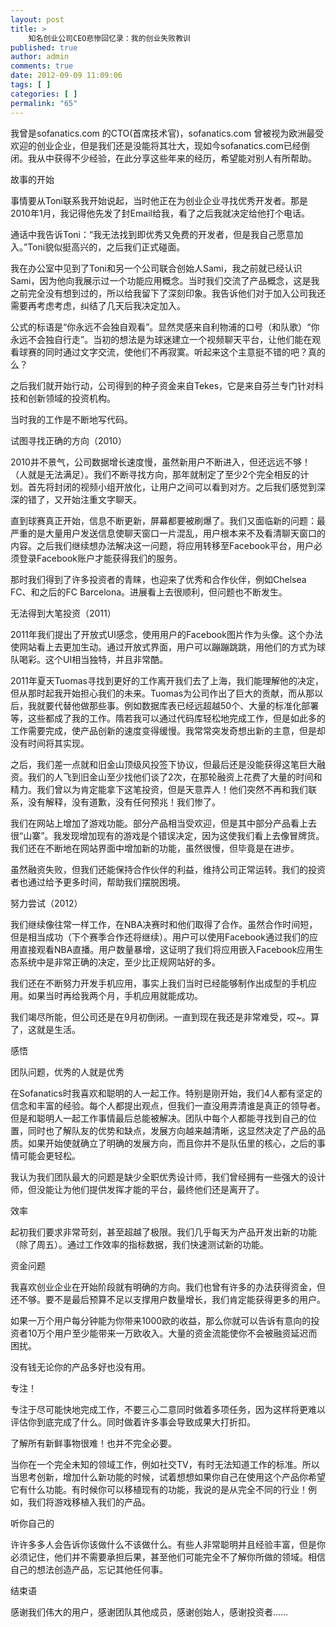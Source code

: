 ```yaml
---
layout: post
title: >
    知名创业公司CEO悲惨回忆录：我的创业失败教训
published: true
author: admin
comments: true
date: 2012-09-09 11:09:06
tags: [ ]
categories: [ ]
permalink: "65"
---
```


  我曾是sofanatics.com 的CTO(首席技术官)，sofanatics.com 曾被视为欧洲最受欢迎的创业企业，但是我们还是没能将其壮大，现如今sofanatics.com已经倒闭。我从中获得不少经验，在此分享这些年来的经历，希望能对别人有所帮助。



  故事的开始



  事情要从Toni联系我开始说起，当时他正在为创业企业寻找优秀开发者。那是2010年1月，我记得他先发了封Email给我，看了之后我就决定给他打个电话。



  



  通话中我告诉Toni：&ldquo;我无法找到即优秀又免费的开发者，但是我自己愿意加入。&rdquo;Toni貌似挺高兴的，之后我们正式碰面。



  我在办公室中见到了Toni和另一个公司联合创始人Sami，我之前就已经认识Sami，因为他向我展示过一个功能应用概念。当时我们交流了产品概念，这是我之前完全没有想到过的，所以给我留下了深刻印象。我告诉他们对于加入公司我还需要再考虑考虑，纠结了几天后我决定加入。



  公式的标语是&ldquo;你永远不会独自观看&rdquo;。显然灵感来自利物浦的口号（和队歌）&ldquo;你永远不会独自行走&rdquo;。当初的想法是为球迷建立一个视频聊天平台，让他们能在观看球赛的同时通过文字交流，使他们不再寂寞。听起来这个主意挺不错的吧？真的么？



  之后我们就开始行动，公司得到的种子资金来自Tekes，它是来自芬兰专门针对科技和创新领域的投资机构。



  当时我的工作是不断地写代码。



  试图寻找正确的方向（2010）



  2010并不景气，公司数据增长速度慢，虽然新用户不断进入，但还远远不够！（人就是无法满足）。我们不断寻找方向，那年就制定了至少2个完全相反的计划。首先将封闭的视频小组开放化，让用户之间可以看到对方。之后我们感觉到深深的错了，又开始注重文字聊天。



  直到球赛真正开始，信息不断更新，屏幕都要被刷爆了。我们又面临新的问题：最严重的是大量用户发送信息使聊天窗口一片混乱，用户根本来不及看清聊天窗口的内容。之后我们继续想办法解决这一问题，将应用转移至Facebook平台，用户必须登录Facebook账户才能获得我们的服务。



  那时我们得到了许多投资者的青睐，也迎来了优秀和合作伙伴，例如Chelsea FC、和之后的FC Barcelona。进展看上去很顺利，但问题也不断发生。



  无法得到大笔投资（2011）



  2011年我们提出了开放式UI感念，使用用户的Facebook图片作为头像。这个办法使网站看上去更加生动。通过开放式界面，用户可以蹦蹦跳跳，用他们的方式为球队喝彩。这个UI相当独特，并且非常酷。



  2011年夏天Tuomas寻找到更好的工作离开我们去了上海，我们能理解他的决定，但从那时起我开始担心我们的未来。Tuomas为公司作出了巨大的贡献，而从那以后，我就要代替他做那些事。例如数据库表已经远超越50个、大量的标准化部署等，这些都成了我的工作。隋若我可以通过代码库轻松地完成工作，但是如此多的工作需要完成，使产品创新的速度变得缓慢。我常常突发奇想出新的主意，但是却没有时间将其实现。



  之后，我们差一点就和旧金山顶级风投签下协议，但最后还是没能获得这笔巨大融资。我们的人飞到旧金山至少找他们谈了2次，在那轮融资上花费了大量的时间和精力。我们曾以为肯定能拿下这笔投资，但是天意弄人！他们突然不再和我们联系，没有解释，没有道歉，没有任何预兆！我们惨了。



  我们在网站上增加了游戏功能。部分产品相当受欢迎，但是其中部分产品看上去很&ldquo;山寨&rdquo;。我发现增加现有的游戏是个错误决定，因为这使我们看上去像冒牌货。我们还在不断地在网站界面中增加新的功能，虽然很慢，但毕竟是在进步。



  虽然融资失败，但我们还能保持合作伙伴的利益，维持公司正常运转。我们的投资者也通过给予更多时间，帮助我们摆脱困境。



  努力尝试（2012）



  我们继续像往常一样工作，在NBA决赛时和他们取得了合作。虽然合作时间短，但是相当成功（下个赛季合作还将继续）。用户可以使用Facebook通过我们的应用直接观看NBA直播。用户数量暴增，这证明了我们将应用嵌入Facebook应用生态系统中是非常正确的决定，至少比正规网站好的多。



  我们还在不断努力开发手机应用，事实上我们当时已经能够制作出成型的手机应用。如果当时再给我两个月，手机应用就能成功。



  我们竭尽所能，但公司还是在9月初倒闭。一直到现在我还是非常难受，哎~。算了，这就是生活。



  感悟



  团队问题，优秀的人就是优秀



  在Sofanatics时我喜欢和聪明的人一起工作。特别是刚开始，我们4人都有坚定的信念和丰富的经验。每个人都提出观点，但我们一直没用弄清谁是真正的领导者。但是和聪明人一起工作事情最后总能被解决。团队中每个人都能寻找到自己的位置，同时也了解队友的优势和缺点，发展方向越来越清晰，这显然决定了产品的品质。如果开始使就确立了明确的发展方向，而且你并不是队伍里的核心，之后的事情可能会更轻松。



  我认为我们团队最大的问题是缺少全职优秀设计师，我们曾经拥有一些强大的设计师，但没能让为他们提供发挥才能的平台，最终他们还是离开了。



  效率



  起初我们要求非常苛刻，甚至超越了极限。我们几乎每天为产品开发出新的功能（除了周五）。通过工作效率的指标数据，我们快速测试新的功能。



  资金问题



  我喜欢创业企业在开始阶段就有明确的方向。我们也曾有许多的办法获得资金，但还不够。要不是最后预算不足以支撑用户数量增长，我们肯定能获得更多的用户。



  如果一万个用户每分钟能为你带来1000欧的收益，那么你就可以告诉有意向的投资者10万个用户至少能带来一万欧收入。大量的资金流能使你不会被融资延迟而困扰。



  没有钱无论你的产品多好也没有用。



  专注！



  专注于尽可能快地完成工作，不要三心二意同时做着多项任务，因为这样将更难以评估你到底完成了什么。同时做着许多事会导致成果大打折扣。



  了解所有新鲜事物很难！也并不完全必要。



  当你在一个完全未知的领域工作，例如社交TV，有时无法知道工作的标准。所以当思考创新，增加什么新功能的时候，试着想想如果你自己在使用这个产品你希望它有什么功能。有时候你可以移植现有的功能，我说的是从完全不同的行业！例如，我们将游戏移植入我们的产品。



  听你自己的



  许许多多人会告诉你该做什么不该做什么。有些人非常聪明并且经验丰富，但是你必须记住，他们并不需要承担后果，甚至他们可能完全不了解你所做的领域。相信自己的想法创造产品，忘记其他任何事。



  结束语



  感谢我们伟大的用户，感谢团队其他成员，感谢创始人，感谢投资者&hellip;&hellip;

